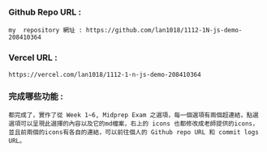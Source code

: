 ### Github Repo URL : 
    my  repository 網址 : https://github.com/lan1018/1112-1N-js-demo-208410364

### Vercel URL :
    https://vercel.com/lan1018/1112-1-n-js-demo-208410364

### 完成哪些功能 :
    都完成了，實作了從 Week 1~6, Midprep Exam 之選項，每一個選項有兩個超連結，點選選項可以呈現此選擇的內容以及它的md檔案，右上的 icons 也都修改成老師提供的icons，並且前兩個的icons有各自的連結，可以前往個人的 Github repo URL 和 commit logs URL。